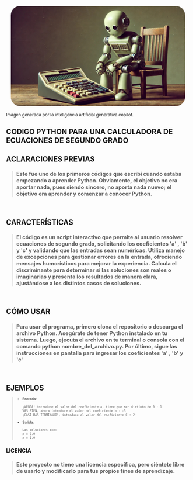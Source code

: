 <div style="display: flex; justify-content: center;">
    <img src="imagen/calculin.jpg" style="border-radius: 25px; width: 95%;">
</div>

<small>Imagen generada por la inteligencia artificial generativa copilot.<small> 

# **CODIGO PYTHON PARA UNA CALCULADORA DE ECUACIONES DE SEGUNDO GRADO**

# **ACLARACIONES PREVIAS**  

> ## **Este fue uno de los primeros códigos que escribí cuando estaba empezando a aprender Python. Obviamente, el objetivo no era aportar nada, pues siendo sincero, no aporta nada nuevo; el objetivo era aprender y comenzar a conocer Python.**
<br>

# **CARACTERÍSTICAS**

> ## **El código es un script interactivo que permite al usuario resolver ecuaciones de segundo grado, solicitando los coeficientes 'a' , 'b'  y 'c' y validando que las entradas sean numéricas. Utiliza manejo de excepciones para gestionar errores en la entrada, ofreciendo mensajes humorísticos para mejorar la experiencia. Calcula el discriminante para determinar si las soluciones son reales o imaginarias y presenta los resultados de manera clara, ajustándose a los distintos casos de soluciones.**
<br>

# **CÓMO USAR**
> ## **Para usar el programa, primero clona el repositorio o descarga el archivo Python. Asegúrate de tener Python instalado en tu sistema. Luego, ejecuta el archivo en tu terminal o consola con el comando python nombre_del_archivo.py. Por último, sigue las instrucciones en pantalla para ingresar los coeficientes 'a' , 'b'  y 'c'** 
<br>

# **EJEMPLOS**

> - **Entrada**:
>   ```
>   ¡VENGA! introduce el valor del coeficiente a, tiene que ser distinto de 0 : 1
>   VAS BIEN, ahora introduce el valor del coeficiente b : -3
>   ¡CASI HAS TERMINADO!, introduce el valor del coeficiente C : 2
>   ```
> - **Salida**:
>   ```
>   Las soluciones son: 
>   x = 2.0
>   x = 1.0
>   ```


## **LICENCIA**

> ## **Este proyecto no tiene una licencia específica, pero siéntete libre de usarlo y modificarlo para tus propios fines de aprendizaje.**
<br>
